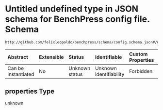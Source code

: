 # Untitled undefined type in JSON schema for BenchPress config file. Schema

```txt
http://github.com/felixleopoldo/benchpress/schema/config.schema.json#/definitions/rand_bandmat/properties
```



| Abstract            | Extensible | Status         | Identifiable            | Custom Properties | Additional Properties | Access Restrictions | Defined In                                                       |
| :------------------ | :--------- | :------------- | :---------------------- | :---------------- | :-------------------- | :------------------ | :--------------------------------------------------------------- |
| Can be instantiated | No         | Unknown status | Unknown identifiability | Forbidden         | Allowed               | none                | [config.schema.json*](config.schema.json "open original schema") |

## properties Type

unknown
